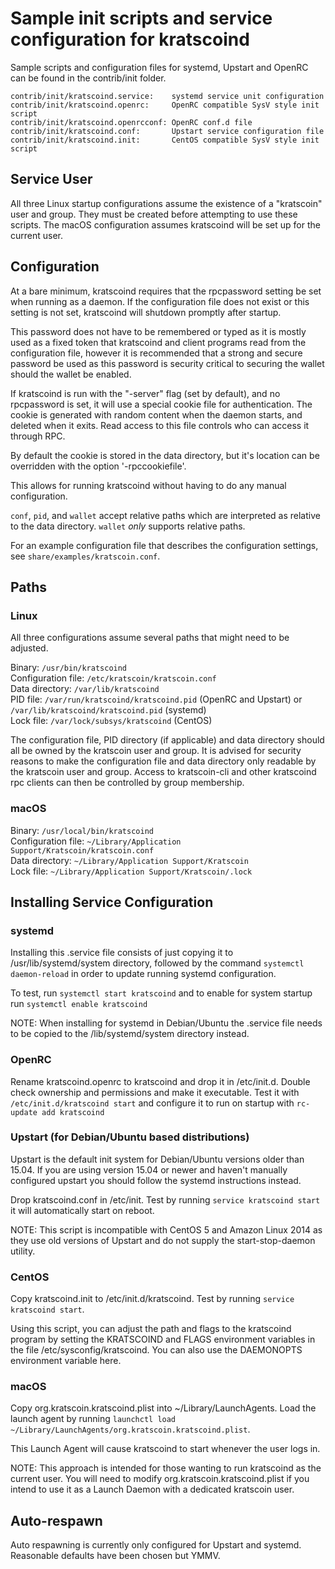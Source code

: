 Sample init scripts and service configuration for kratscoind
==========================================================

Sample scripts and configuration files for systemd, Upstart and OpenRC
can be found in the contrib/init folder.

    contrib/init/kratscoind.service:    systemd service unit configuration
    contrib/init/kratscoind.openrc:     OpenRC compatible SysV style init script
    contrib/init/kratscoind.openrcconf: OpenRC conf.d file
    contrib/init/kratscoind.conf:       Upstart service configuration file
    contrib/init/kratscoind.init:       CentOS compatible SysV style init script

Service User
---------------------------------

All three Linux startup configurations assume the existence of a "kratscoin" user
and group.  They must be created before attempting to use these scripts.
The macOS configuration assumes kratscoind will be set up for the current user.

Configuration
---------------------------------

At a bare minimum, kratscoind requires that the rpcpassword setting be set
when running as a daemon.  If the configuration file does not exist or this
setting is not set, kratscoind will shutdown promptly after startup.

This password does not have to be remembered or typed as it is mostly used
as a fixed token that kratscoind and client programs read from the configuration
file, however it is recommended that a strong and secure password be used
as this password is security critical to securing the wallet should the
wallet be enabled.

If kratscoind is run with the "-server" flag (set by default), and no rpcpassword is set,
it will use a special cookie file for authentication. The cookie is generated with random
content when the daemon starts, and deleted when it exits. Read access to this file
controls who can access it through RPC.

By default the cookie is stored in the data directory, but it's location can be overridden
with the option '-rpccookiefile'.

This allows for running kratscoind without having to do any manual configuration.

`conf`, `pid`, and `wallet` accept relative paths which are interpreted as
relative to the data directory. `wallet` *only* supports relative paths.

For an example configuration file that describes the configuration settings,
see `share/examples/kratscoin.conf`.

Paths
---------------------------------

### Linux

All three configurations assume several paths that might need to be adjusted.

Binary:              `/usr/bin/kratscoind`  
Configuration file:  `/etc/kratscoin/kratscoin.conf`  
Data directory:      `/var/lib/kratscoind`  
PID file:            `/var/run/kratscoind/kratscoind.pid` (OpenRC and Upstart) or `/var/lib/kratscoind/kratscoind.pid` (systemd)  
Lock file:           `/var/lock/subsys/kratscoind` (CentOS)  

The configuration file, PID directory (if applicable) and data directory
should all be owned by the kratscoin user and group.  It is advised for security
reasons to make the configuration file and data directory only readable by the
kratscoin user and group.  Access to kratscoin-cli and other kratscoind rpc clients
can then be controlled by group membership.

### macOS

Binary:              `/usr/local/bin/kratscoind`  
Configuration file:  `~/Library/Application Support/Kratscoin/kratscoin.conf`  
Data directory:      `~/Library/Application Support/Kratscoin`  
Lock file:           `~/Library/Application Support/Kratscoin/.lock`  

Installing Service Configuration
-----------------------------------

### systemd

Installing this .service file consists of just copying it to
/usr/lib/systemd/system directory, followed by the command
`systemctl daemon-reload` in order to update running systemd configuration.

To test, run `systemctl start kratscoind` and to enable for system startup run
`systemctl enable kratscoind`

NOTE: When installing for systemd in Debian/Ubuntu the .service file needs to be copied to the /lib/systemd/system directory instead.

### OpenRC

Rename kratscoind.openrc to kratscoind and drop it in /etc/init.d.  Double
check ownership and permissions and make it executable.  Test it with
`/etc/init.d/kratscoind start` and configure it to run on startup with
`rc-update add kratscoind`

### Upstart (for Debian/Ubuntu based distributions)

Upstart is the default init system for Debian/Ubuntu versions older than 15.04. If you are using version 15.04 or newer and haven't manually configured upstart you should follow the systemd instructions instead.

Drop kratscoind.conf in /etc/init.  Test by running `service kratscoind start`
it will automatically start on reboot.

NOTE: This script is incompatible with CentOS 5 and Amazon Linux 2014 as they
use old versions of Upstart and do not supply the start-stop-daemon utility.

### CentOS

Copy kratscoind.init to /etc/init.d/kratscoind. Test by running `service kratscoind start`.

Using this script, you can adjust the path and flags to the kratscoind program by
setting the KRATSCOIND and FLAGS environment variables in the file
/etc/sysconfig/kratscoind. You can also use the DAEMONOPTS environment variable here.

### macOS

Copy org.kratscoin.kratscoind.plist into ~/Library/LaunchAgents. Load the launch agent by
running `launchctl load ~/Library/LaunchAgents/org.kratscoin.kratscoind.plist`.

This Launch Agent will cause kratscoind to start whenever the user logs in.

NOTE: This approach is intended for those wanting to run kratscoind as the current user.
You will need to modify org.kratscoin.kratscoind.plist if you intend to use it as a
Launch Daemon with a dedicated kratscoin user.

Auto-respawn
-----------------------------------

Auto respawning is currently only configured for Upstart and systemd.
Reasonable defaults have been chosen but YMMV.
